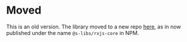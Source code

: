 # Moved

This is an old version. The library moved to a new repo [here](https://github.com/simontonsoftware/s-libs/tree/master/projects/rxjs-core), as in now published under the name `@s-libs/rxjs-core` in NPM.

